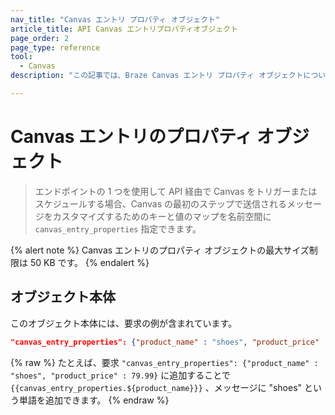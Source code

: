 ```yaml
---
nav_title: "Canvas エントリ プロパティ オブジェクト"
article_title: API Canvas エントリプロパティオブジェクト
page_order: 2
page_type: reference
tool:
  - Canvas
description: "この記事では、Braze Canvas エントリ プロパティ オブジェクトについて説明します。"

---
```


# Canvas エントリのプロパティ オブジェクト

> エンドポイントの 1 つを使用して API 経由で Canvas をトリガーまたはスケジュールする場合、Canvas の最初のステップで送信されるメッセージをカスタマイズするためのキーと値のマップを名前空間に `canvas_entry_properties` 指定できます。

{% alert note %}
Canvas エントリのプロパティ オブジェクトの最大サイズ制限は 50 KB です。
{% endalert %}

## オブジェクト本体

このオブジェクト本体には、要求の例が含まれています。

```json
"canvas_entry_properties": {"product_name" : "shoes", "product_price" : 79.99}
```

{% raw %}
たとえば、要求 `"canvas_entry_properties": {"product_name" : "shoes", "product_price" : 79.99}` に追加することで ```{{canvas_entry_properties.${product_name}}}``` 、メッセージに "shoes" という単語を追加できます。
{% endraw %}
